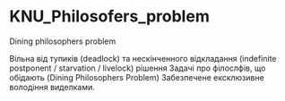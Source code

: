# KNU_Philosofers_problem
Dining philosophers problem

Вільна від тупиків (deadlock) та нескінченного відкладання (indefinite postponent / starvation / livelock) рішення Задачі про філослфів, що обідають (Dining Philosophers Problem)
Забезпечене ексклюзивне володіння виделками.
